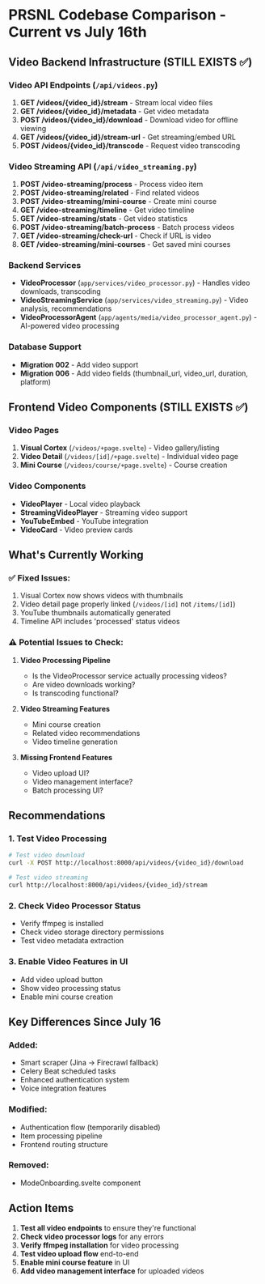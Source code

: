 # PRSNL Codebase Comparison - Current vs July 16th

## Video Backend Infrastructure (STILL EXISTS ✅)

### Video API Endpoints (`/api/videos.py`)
1. **GET /videos/{video_id}/stream** - Stream local video files
2. **GET /videos/{video_id}/metadata** - Get video metadata
3. **POST /videos/{video_id}/download** - Download video for offline viewing
4. **GET /videos/{video_id}/stream-url** - Get streaming/embed URL
5. **POST /videos/{video_id}/transcode** - Request video transcoding

### Video Streaming API (`/api/video_streaming.py`)
1. **POST /video-streaming/process** - Process video item
2. **POST /video-streaming/related** - Find related videos
3. **POST /video-streaming/mini-course** - Create mini course
4. **GET /video-streaming/timeline** - Get video timeline
5. **GET /video-streaming/stats** - Get video statistics
6. **POST /video-streaming/batch-process** - Batch process videos
7. **GET /video-streaming/check-url** - Check if URL is video
8. **GET /video-streaming/mini-courses** - Get saved mini courses

### Backend Services
- **VideoProcessor** (`app/services/video_processor.py`) - Handles video downloads, transcoding
- **VideoStreamingService** (`app/services/video_streaming.py`) - Video analysis, recommendations
- **VideoProcessorAgent** (`app/agents/media/video_processor_agent.py`) - AI-powered video processing

### Database Support
- **Migration 002** - Add video support
- **Migration 006** - Add video fields (thumbnail_url, video_url, duration, platform)

## Frontend Video Components (STILL EXISTS ✅)

### Video Pages
1. **Visual Cortex** (`/videos/+page.svelte`) - Video gallery/listing
2. **Video Detail** (`/videos/[id]/+page.svelte`) - Individual video page
3. **Mini Course** (`/videos/course/+page.svelte`) - Course creation

### Video Components
- **VideoPlayer** - Local video playback
- **StreamingVideoPlayer** - Streaming video support
- **YouTubeEmbed** - YouTube integration
- **VideoCard** - Video preview cards

## What's Currently Working

### ✅ Fixed Issues:
1. Visual Cortex now shows videos with thumbnails
2. Video detail page properly linked (`/videos/[id]` not `/items/[id]`)
3. YouTube thumbnails automatically generated
4. Timeline API includes 'processed' status videos

### ⚠️ Potential Issues to Check:

1. **Video Processing Pipeline**
   - Is the VideoProcessor service actually processing videos?
   - Are video downloads working?
   - Is transcoding functional?

2. **Video Streaming Features**
   - Mini course creation
   - Related video recommendations
   - Video timeline generation

3. **Missing Frontend Features**
   - Video upload UI?
   - Video management interface?
   - Batch processing UI?

## Recommendations

### 1. Test Video Processing
```bash
# Test video download
curl -X POST http://localhost:8000/api/videos/{video_id}/download

# Test video streaming
curl http://localhost:8000/api/videos/{video_id}/stream
```

### 2. Check Video Processor Status
- Verify ffmpeg is installed
- Check video storage directory permissions
- Test video metadata extraction

### 3. Enable Video Features in UI
- Add video upload button
- Show video processing status
- Enable mini course creation

## Key Differences Since July 16

### Added:
- Smart scraper (Jina → Firecrawl fallback)
- Celery Beat scheduled tasks
- Enhanced authentication system
- Voice integration features

### Modified:
- Authentication flow (temporarily disabled)
- Item processing pipeline
- Frontend routing structure

### Removed:
- ModeOnboarding.svelte component

## Action Items

1. **Test all video endpoints** to ensure they're functional
2. **Check video processor logs** for any errors
3. **Verify ffmpeg installation** for video processing
4. **Test video upload flow** end-to-end
5. **Enable mini course feature** in UI
6. **Add video management interface** for uploaded videos